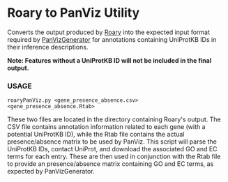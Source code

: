 # Roary to PanViz Utility

Converts the output produced by [Roary](https://sanger-pathogens.github.io/Roary/) into the expected input format required by [PanVizGenerator](https://github.com/thomasp85/PanVizGenerator) for annotations containing UniProtKB IDs in their inference descriptions.

**Note: Features without a UniProtKB ID will not be included in the final output.**

### USAGE

```
roaryPanViz.py <gene_presence_absence.csv> <gene_presence_absence.Rtab>
```

These two files are located in the directory containing Roary's output.  The CSV file contains annotation information related to each gene (with a potential UniProtKB ID), while the Rtab file contains the actual presence/absence matrix to be used by PanViz.  This script will parse the UniProtKB IDs, contact UniProt, and download the associated GO and EC terms for each entry.  These are then used in conjunction with the Rtab file to provide an presence/absence matrix containing GO and EC terms, as expected by PanVizGenerator.
